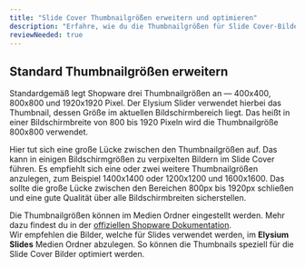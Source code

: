 ```yaml
---
title: "Slide Cover Thumbnailgrößen erweitern und optimieren"
description: "Erfahre, wie du die Thumbnailgrößen für Slide Cover-Bilder erweitern und optimieren kannst, um die Bildqualität und Ladezeit zu verbessern."
reviewNeeded: true
---
```


## Standard Thumbnailgrößen erweitern

Standardgemäß legt Shopware drei Thumbnailgrößen an — 400x400, 800x800 und 1920x1920 Pixel. Der Elysium Slider verwendet hierbei das Thumbnail, dessen Größe im aktuellen Bildschirmbereich liegt. Das heißt in einer Bildschirmbreite von 800 bis 1920 Pixeln wird die Thumbnailgröße 800x800 verwendet.  

Hier tut sich eine große Lücke zwischen den Thumbnailgrößen auf. Das kann in einigen Bildschirmgrößen zu verpixelten Bildern im Slide Cover führen. Es empfiehlt sich eine oder zwei weitere Thumbnailgrößen anzulegen, zum Beispiel 1400x1400 oder 1200x1200 und 1600x1600. Das sollte die große Lücke zwischen den Bereichen 800px bis 1920px schließen und eine gute Qualität über alle Bildschirmbreiten sicherstellen.

Die Thumbnailgrößen können im Medien Ordner eingestellt werden. Mehr dazu findest du in der [offiziellen Shopware Dokumentation](https://docs.shopware.com/de/shopware-6-de/Inhalte/medien?category=shopware-6-de/inhalte#einstellungen).  
Wir empfehlen die Bilder, welche für Slides verwendet werden, im **Elysium Slides** Medien Ordner abzulegen. So können die Thumbnails speziell für die Slide Cover Bilder optimiert werden.
